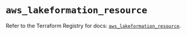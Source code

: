 # `aws_lakeformation_resource`

Refer to the Terraform Registry for docs: [`aws_lakeformation_resource`](https://registry.terraform.io/providers/hashicorp/aws/4.67.0/docs/resources/lakeformation_resource).

